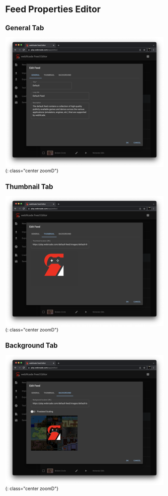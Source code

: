 # Feed Properties Editor

## General Tab

![](../../assets/images/editor/feededitor/generaltab.png){: class="center zoomD"}

## Thumbnail Tab

![](../../assets/images/editor/feededitor/thumbnailtab.png){: class="center zoomD"}

## Background Tab

![](../../assets/images/editor/feededitor/backgroundtab.png){: class="center zoomD"}
